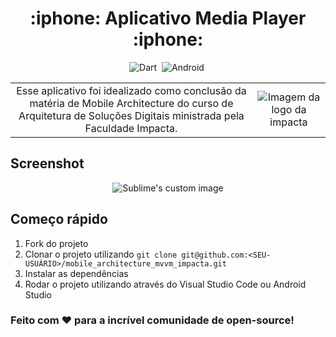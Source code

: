 <h1 align="center">
  :iphone: Aplicativo Media Player :iphone:
</h1>

<div align="center">

![Dart](https://img.shields.io/badge/-Dart-05122A?style=flat&logo=dart)&nbsp;
![Android](https://img.shields.io/badge/-Android-05122A?style=flat&logo=android)&nbsp;

</div>

<table border="0">
  <tr>
    <td align="center">
      Esse aplicativo foi idealizado como conclusão da matéria de Mobile Architecture do curso de Arquitetura de Soluções Digitais ministrada pela Faculdade Impacta.
    </td>
    <td align="center">
      <img src="https://media-exp1.licdn.com/dms/image/C4D1BAQHM7GsDwOTsyw/company-background_10000/0/1570026896308?e=2147483647&v=beta&t=Q_g6cucAds7XROlH6ggiHYMLDu_wA67_80RRD7FeiRI" alt="Imagem da logo da impacta" />
    </td>
  </tr>
</table>


## Screenshot

<p align="center">
  <img src="https://user-images.githubusercontent.com/48257781/164997875-364723b2-bcd6-4309-9492-9b9a30ccd2a1.png" alt="Sublime's custom image"/>
</p>

## Começo rápido

1. Fork do projeto
2. Clonar o projeto utilizando `git clone git@github.com:<SEU-USUÁRIO>/mobile_architecture_mvvm_impacta.git`
3. Instalar as dependências
4. Rodar o projeto utilizando através do Visual Studio Code ou Android Studio

### Feito com :heart: para a incrível comunidade de open-source!
